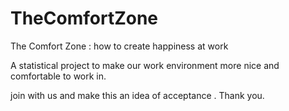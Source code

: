 TheComfortZone
==============

The Comfort Zone : how to create happiness at work


A statistical project to make our work environment more nice and comfortable to work in.



join with us and make this an idea of acceptance . Thank you.
